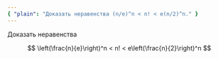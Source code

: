 ```yaml
---
{ "plain": "Доказать неравенства (n/e)^n < n! < e(n/2)^n." }
---
```


Доказать неравенства

$$ \left(\frac{n}{e}\right)^n < n! < e\left(\frac{n}{2}\right)^n $$